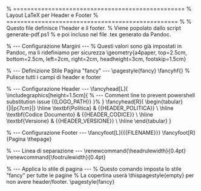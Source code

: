 % =================================================
% Layout LaTeX per Header e Footer
% =================================================
%
% Questo file definisce l'header e il footer.
% Viene popolato dallo script generate-pdf.ps1
% e poi incluso nel file .tex generato da Pandoc.

% --- Configurazione Margini ---
% Questi valori sono già impostati in Pandoc, ma li ridefiniamo per sicurezza
\geometry{a4paper, top=2.5cm, bottom=2.5cm, left=2cm, right=2cm, headheight=3cm, footskip=1.5cm}

% --- Definizione Stile Pagina "fancy" ---
\pagestyle{fancy}
\fancyhf{} % Pulisce tutti i campi di header e footer

% --- Configurazione Header ---
\fancyhead[L]{
    \includegraphics[height=1.5cm]{
        % --- Comment line to prevent powershell substitution issue
        {{LOGO_PATH}}
    }%
}
\fancyhead[R]{
    \begin{tabular}{|l|p{7cm}|}
    \hline
    \textbf{Politica} & {{HEADER_POLITICA}} \\
    \hline
    \textbf{Codice Documento} & {{HEADER_CODICE}} \\
    \hline
    \textbf{Versione} & {{HEADER_VERSIONE}} \\
    \hline
    \end{tabular}
}

% --- Configurazione Footer ---
\fancyfoot[L]{{{FILENAME}}}
\fancyfoot[R]{Pagina \thepage}

% --- Linea di separazione ---
\renewcommand{\headrulewidth}{0.4pt}
\renewcommand{\footrulewidth}{0.4pt}

% --- Applica lo stile di pagina ---
% Questo comando imposta lo stile "fancy" per tutte le pagine
% La copertina userà \thispagestyle{empty} per non avere header/footer.
\pagestyle{fancy}